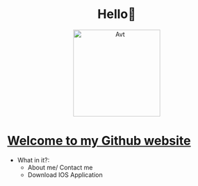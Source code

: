 <h1 align="center">Hello👋</h1>
<p align="center"> 
 <img src="https://github.com/RomLayVN/RomLayVN.github.io/raw/main/Avatar.png" alt="Avt" width="Avt" height="200"/> 
<p/>
  
[Welcome to my Github website](https://romlayvn-github-io.pages.dev/)
=============
  

- What in it?:
  <ul>
  <li>About me/ Contact me</li>
  <li>Download IOS Application</li>
  </ul>
 
